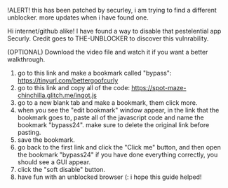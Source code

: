 !ALERT! this has been patched by securley, i am trying to find a different unblocker. more updates when i have found one.


Hi internet/github alike! I have found a way to disable that pestelential app Securly. Credit goes to THE-UNBLOCKER to discover this vulnrability.



(OPTIONAL) Download the video file and watch it if you want a better walkthrough.
1. go to this link and make a bookmark called "bypass": https://tinyurl.com/bettergoofcurly
2. go to this link and copy all of the code: https://spot-maze-chinchilla.glitch.me/ingot.js
3. go to a new blank tab and make a bookmark, them click more.
4. when you see the "edit bookmark" window appear, in the link that the bookmark goes to, paste all of the javascript code and name the bookmark "bypass24". make sure to delete the original link before pasting.
5. save the bookmark.
6. go back to the first link and click the "Click me" button, and then open the bookmark "bypass24" if you have done everything correctly, you should see a GUI appear.
7. click the "soft disable" button.
8. have fun with an unblocked browser (:
i hope this guide helped!
